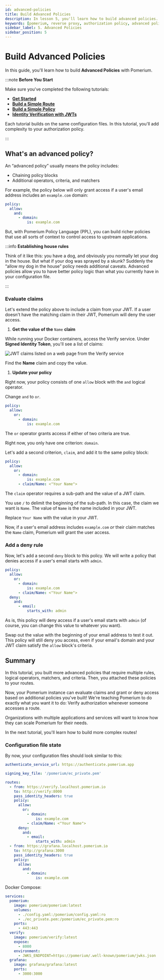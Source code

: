```yaml
---
id: advanced-policies
title: Build Advanced Policies
description: In lesson 5, you'll learn how to build advanced policies.
keywords: [pomerium, reverse proxy, authorization policy, advanced policies]
sidebar_label: 5. Advanced Policies
sidebar_position: 5
---
```


# Build Advanced Policies

In this guide, you'll learn how to build **Advanced Policies** with Pomerium.

:::note **Before You Start**

Make sure you've completed the following tutorials:

- [**Get Started**](/docs/get-started/fundamentals/core/get-started)
- [**Build a Simple Route**](/docs/get-started/fundamentals/core/build-routes)
- [**Build a Simple Policy**](/docs/get-started/fundamentals/core/build-policies)
- [**Identity Verification with JWTs**](/docs/get-started/fundamentals/core/jwt-verification)

Each tutorial builds on the same configuration files. In this tutorial, you'll add complexity to your authorization policy.

:::

## What's an advanced policy?

An “advanced policy” usually means the policy includes:

- Chaining policy blocks
- Additional operators, criteria, and matchers

For example, the policy below will only grant access if a user's email address includes an `example.com` domain:

```yaml
policy:
  allow:
    and:
      - domain:
          is: example.com
```

But, with Pomerium Policy Language (PPL), you can build richer policies that use all sorts of context to control access to upstream applications.

:::info **Establishing house rules**

Think of it like this: you have a dog, and obviously you normally let your dog in the house. But what if your dog was sprayed by a skunk? Suddenly the “allow my dog in the house” policy needs additional caveats. Advanced policies allow you to have better policy logic than what you currently have in your configuration file.

:::

### Evaluate claims

Let's extend the policy above to include a claim from your JWT. If a user doesn't have the matching claim in their JWT, Pomerium will deny the user access.

1. **Get the value of the** `Name` **claim**

While running your Docker containers, access the Verify service. Under **Signed Identity Token**, you'll see a list of claims:

![JWT claims listed on a web page from the Verify service](./img/jwt-verification/01-jwt-claims.png)

Find the **Name** claim and copy the value.

1. **Update your policy**

Right now, your policy consists of one `allow` block with the `and` logical operator.

Change `and` to `or`.

```yaml
policy:
  allow:
    or:
      - domain:
          is: example.com
```

The `or` operator grants access if either of two criteria are true.

Right now, you only have one criterion: `domain`.

Let's add a second criterion, `claim`, and add it to the same policy block:

```yaml
policy:
  allow:
    or:
      - domain:
          is: example.com
      - claim/Name: <"Your Name">
```

The `claim` operator requires a sub-path and the value of a JWT claim.

You use `/` to delimit the beginning of the sub-path. In this case, the claim we want is `Name`. The value of `Name` is the name included in your JWT.

Replace `Your Name` with the value in your JWT.

Now, if a user's email address includes `example.com` _or_ their claim matches the `Name` claim, Pomerium will grant the user access.

### Add a deny rule

Now, let's add a second `deny` block to this policy. We will write a policy that denies access if a user's email starts with `admin`.

```yaml
policy:
  allow:
    or:
      - domain:
          is: example.com
      - claim/Name: <"Your Name">
  deny:
    and:
      - email:
          starts_with: admin
```

As is, this policy will deny access if a user's email starts with `admin` (of course, you can change this value to whatever you want).

Swap out the value with the beginning of your email address to test it out. This policy will still deny you access, even if your email's domain and your JWT claim satisfy the `allow` block's criteria.

## Summary

In this tutorial, you built more advanced policies that require multiple rules, logical operators, matchers, and criteria. Then, you attached these policies to your routes.

Now, your Pomerium instance can evaluate claims and grant or deny access based on additional policies you've built! We're teaching Pomerium to do exactly what you want it to do: Verify authorization whenever someone accesses a route.

Organizations with multiple applications and services will want to know how they can scale Pomerium for their needs.

In the next tutorial, you'll learn how to build more complex routes!

### Configuration file state

By now, your configuration files should look similar to this:

```yaml
authenticate_service_url: https://authenticate.pomerium.app

signing_key_file: '/pomerium/ec_private.pem'

routes:
  - from: https://verify.localhost.pomerium.io
    to: http://verify:8000
    pass_identity_headers: true
    policy:
      allow:
        or:
          - domain:
              is: example.com
          - claim/Name: <"Your Name">
      deny:
        and:
          - email:
              starts_with: admin
  - from: https://grafana.localhost.pomerium.io
    to: http://grafana:3000
    pass_identity_headers: true
    policy:
      allow:
        and:
          - domain:
              is: example.com
```

Docker Compose:

```yaml
services:
  pomerium:
    image: pomerium/pomerium:latest
    volumes:
      - ./config.yaml:/pomerium/config.yaml:ro
      - ./ec_private.pem:/pomerium/ec_private.pem:ro
    ports:
      - 443:443
  verify:
    image: pomerium/verify:latest
    expose:
      - 8000
    environment:
      - JWKS_ENDPOINT=https://pomerium/.well-known/pomerium/jwks.json
  grafana:
    image: grafana/grafana:latest
    ports:
      - 3000:3000
```
